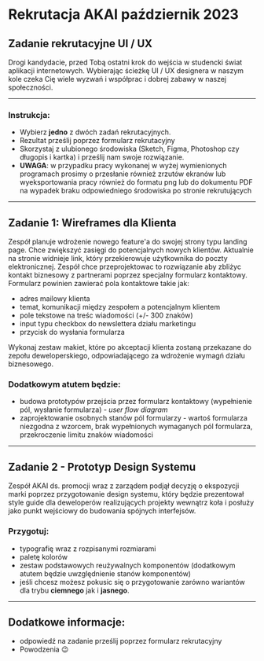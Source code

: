 # Rekrutacja AKAI październik 2023
## Zadanie rekrutacyjne UI / UX 
Drogi kandydacie, przed Tobą ostatni krok do wejścia w studencki świat aplikacji internetowych. Wybierając ścieżkę UI / UX designera w naszym kole czeka Cię wiele wyzwań i współprac i dobrej zabawy w naszej społeczności. 

---

### Instrukcja:
- Wybierz **jedno** z dwóch zadań rekrutacyjnych.
- Rezultat prześlij poprzez formularz rekrutacyjny
- Skorzystaj z ulubionego środowiska (Sketch, Figma, Photoshop czy długopis i kartka) i prześlij nam swoje rozwiązanie.
- **UWAGA**: w przypadku pracy wykonanej w wyżej wymienionych programach prosimy o przesłanie również zrzutów ekranów lub wyeksportowania pracy również do formatu png lub do dokumentu PDF na wypadek braku odpowiedniego środowiska po stronie rekrutujących

---

## Zadanie 1: Wireframes dla Klienta
Zespół planuje wdrożenie nowego feature'a do swojej strony typu landing page. Chce zwiększyć zasięgi do potencjalnych nowych klientów. Aktualnie na stronie widnieje link, który przekierowuje użytkownika do poczty elektronicznej. Zespół chce przeprojektowac to rozwiązanie aby zbliżyc kontakt biznesowy z partnerami poprzez specjalny formularz kontaktowy.
Formularz powinien zawierać pola kontaktowe takie jak:
- adres mailowy klienta
- temat, komunikacji między zespołem a potencjalnym klientem
- pole tekstowe na treśc wiadomości (+/- 300 znaków)
- input typu checkbox do newslettera działu marketingu
- przycisk do wysłania formularza

Wykonaj zestaw makiet, które po akceptacji klienta zostaną przekazane do zepołu deweloperskiego, odpowiadającego za wdrożenie wymagń działu biznesowego.
### Dodatkowym atutem będzie:
- budowa prototypów przejścia przez formularz kontaktowy (wypełnienie pól, wysłanie formularza) - *user flow diagram*
- zaprojektowanie osobnych stanów pól formularzy - wartoś formularza niezgodna z wzorcem, brak wypełnionych wymaganych pól formularza, przekroczenie limitu znaków wiadomości

---

## Zadanie 2 - Prototyp Design Systemu
Zespół AKAI ds. promocji wraz z zarządem podjął decyzję o ekspozycji marki poprzez przygotowanie design systemu, który będzie prezentował style guide dla deweloperów realizujących projekty wewnątrz koła i posłuży jako punkt wejściowy do budowania spójnych interfejsów.
### Przygotuj:
- typografię wraz z rozpisanymi rozmiarami
- paletę kolorów
- zestaw podstawowych reużywalnych komponentów (dodatkowym atutem będzie uwzględnienie stanów komponentów)
- jeśli chcesz możesz pokusic się o przygotowanie zarówno wariantów dla trybu **ciemnego** jak i **jasnego**.

---
## Dodatkowe informacje:
- odpowiedź na zadanie prześlij poprzez formularz rekrutacyjny
- Powodzenia 😉